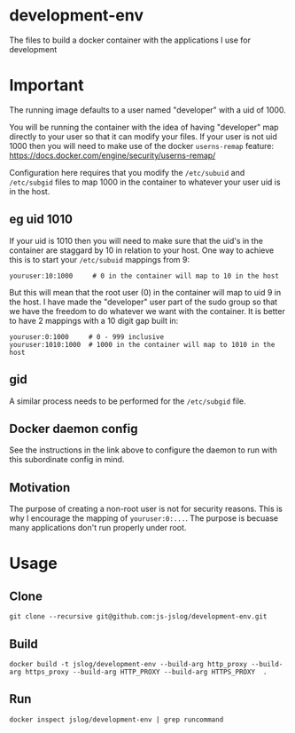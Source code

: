 # development-env
The files to build a docker container with the applications I use for development

# Important
The running image defaults to a user named "developer" with a uid of 1000.

You will be running the container with the idea of having "developer" map directly to your user so that it can modify your files. If your user is not uid 1000 then you will need to make use of the docker `userns-remap` feature: https://docs.docker.com/engine/security/userns-remap/

Configuration here requires that you modify the `/etc/subuid` and `/etc/subgid` files to map 1000 in the container to whatever your user uid is in the host.

## eg uid 1010
If your uid is 1010 then you will need to make sure that the uid's in the container are staggard by 10 in relation to your host. One way to achieve this is to start your `/etc/subuid` mappings from 9:

```
youruser:10:1000     # 0 in the container will map to 10 in the host
```

But this will mean that the root user (0) in the container will map to uid 9 in the host. I have made the "developer" user part of the sudo group so that we have the freedom to do whatever we want with the container. It is better to have 2 mappings with a 10 digit gap built in:

```
youruser:0:1000     # 0 - 999 inclusive
youruser:1010:1000  # 1000 in the container will map to 1010 in the host
```

## gid
A similar process needs to be performed for the `/etc/subgid` file.

## Docker daemon config
See the instructions in the link above to configure the daemon to run with this subordinate config in mind.

## Motivation
The purpose of creating a non-root user is not for security reasons. This is why I encourage the mapping of `youruser:0:...`. The purpose is becuase many applications don't run properly under root.

# Usage
## Clone
```
git clone --recursive git@github.com:js-jslog/development-env.git
```

## Build
```
docker build -t jslog/development-env --build-arg http_proxy --build-arg https_proxy --build-arg HTTP_PROXY --build-arg HTTPS_PROXY  .
```

## Run
```
docker inspect jslog/development-env | grep runcommand
```

